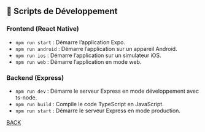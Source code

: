 ## 🔧 Scripts de Développement

### Frontend (React Native)

- `npm run start` : Démarre l’application Expo.
- `npm run android` : Démarre l’application sur un appareil Android.
- `npm run ios` : Démarre l’application sur un simulateur iOS.
- `npm run web` : Démarre l’application en mode web.

### Backend (Express)

- `npm run dev` : Démarre le serveur Express en mode développement avec ts-node.
- `npm run build` : Compile le code TypeScript en JavaScript.
- `npm run start` : Démarre le serveur Express en mode production.

[BACK](/README.md)
